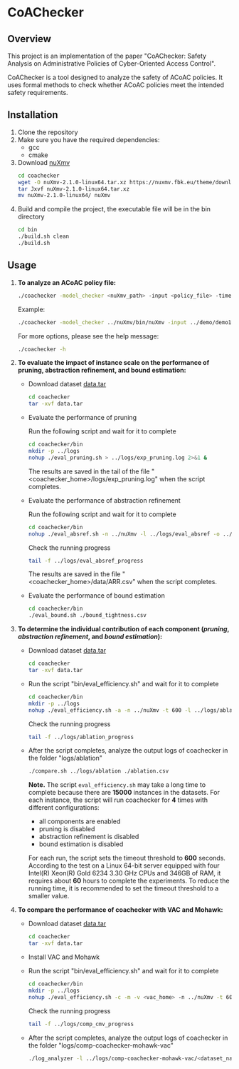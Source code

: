 # CoAChecker

## Overview

This project is an implementation of the paper "CoAChecker: Safety Analysis on Administrative Policies of Cyber-Oriented Access Control".

CoAChecker is a tool designed to analyze the safety of ACoAC policies. It uses formal methods to check whether ACoAC policies meet the intended safety requirements.

## Installation

1. Clone the repository
2. Make sure you have the required dependencies:
   - gcc
   - cmake
3. Download [nuXmv](https://nuxmv.fbk.eu/download.html)
   ```bash
   cd coachecker
   wget -O nuXmv-2.1.0-linux64.tar.xz https://nuxmv.fbk.eu/theme/download.php?file=nuXmv-2.1.0-linux64.tar.xz
   tar Jxvf nuXmv-2.1.0-linux64.tar.xz
   mv nuXmv-2.1.0-linux64/ nuXmv
   ``` 
4. Build and compile the project, the executable file will be in the bin directory
   ```bash
   cd bin
   ./build.sh clean
   ./build.sh
   ```

## Usage

1. **To analyze an ACoAC policy file:**

   ```bash
   ./coachecker -model_checker <nuXmv_path> -input <policy_file> -timeout <timeout_threshold_in_seconds> -l <log_dir>
   ```

   Example:
   ```bash
   ./coachecker -model_checker ../nuXmv/bin/nuXmv -input ../demo/demo1.acoac -timeout 60 -l ../logs
   ```

   For more options, please see the help message:
   ```bash
   ./coachecker -h
   ```

2. **To evaluate the impact of instance scale on the performance of pruning, abstraction refinement, and bound estimation:**
   - Download dataset [data.tar](https://drive.google.com/uc?id=1c2-EPhiTKJVPyTu7EH6PfKtd427JaouG&export=download)

      ```bash
      cd coachecker
      tar -xvf data.tar
      ```
   
   - Evaluate the performance of pruning

      Run the following script and wait for it to complete

      ```bash
      cd coachecker/bin
      mkdir -p ../logs
      nohup ./eval_pruning.sh > ../logs/exp_pruning.log 2>&1 &
      ```

      The results are saved in the tail of the file "<coachecker_home>/logs/exp_pruning.log" when the script completes.

   - Evaluate the performance of abstraction refinement

      Run the following script and wait for it to complete

      ```bash
      cd coachecker/bin
      nohup ./eval_absref.sh -n ../nuXmv -l ../logs/eval_absref -o ../data/ARR.csv > ../logs/eval_absref_progress 2>&1 &
      ```

      Check the running progress

      ```bash
      tail -f ../logs/eval_absref_progress
      ```

      The results are saved in the file "<coachecker_home>/data/ARR.csv" when the script completes.

   - Evaluate the performance of bound estimation

      ```bash
      cd coachecker/bin
      ./eval_bound.sh ./bound_tightness.csv
      ```

3. **To determine the individual contribution of each component (*pruning*, *abstraction refinement*, and *bound estimation*):**
   
   - Download dataset [data.tar](https://drive.google.com/uc?id=1c2-EPhiTKJVPyTu7EH6PfKtd427JaouG&export=download)

      ```bash
      cd coachecker
      tar -xvf data.tar
      ```

   - Run the script "bin/eval_efficiency.sh" and wait for it to complete

      ```bash
      cd coachecker/bin
      mkdir -p ../logs
      nohup ./eval_efficiency.sh -a -n ../nuXmv -t 600 -l ../logs/ablation > ../logs/ablation_progress 2>&1 &
      ```

      Check the running progress

      ```bash
      tail -f ../logs/ablation_progress
      ```
   
   - After the script completes, analyze the output logs of coachecker in the folder "logs/ablation"

      ```bash
      ./compare.sh ../logs/ablation ./ablation.csv
      ```

      **Note.** The script `eval_efficiency.sh` may take a long time to complete because there are **15000** instances in the datasets. For each instance, the script will run coachecker for **4** times with different configurations:  
      - all components are enabled
      - pruning is disabled
      - abstraction refinement is disabled
      - bound estimation is disabled
      
      For each run, the script sets the timeout threshold to **600** seconds. According to the test on a Linux 64-bit server equipped with four Intel(R) Xeon(R) Gold 6234 3.30 GHz CPUs and 346GB of RAM, it requires about **60** hours to complete the experiments. To reduce the running time, it is recommended to set the timeout threshold to a smaller value.

4. **To compare the performance of coachecker with VAC and Mohawk:**

   - Download dataset [data.tar](https://drive.google.com/uc?id=1c2-EPhiTKJVPyTu7EH6PfKtd427JaouG&export=download)

      ```bash
      cd coachecker
      tar -xvf data.tar
      ```
   
   - Install VAC and Mohawk

   - Run the script "bin/eval_efficiency.sh" and wait for it to complete

      ```bash
      cd coachecker/bin
      mkdir -p ../logs
      nohup ./eval_efficiency.sh -c -m -v <vac_home> -n ../nuXmv -t 600 -l ../logs/comp-coachecker-mohawk-vac > ../logs/comp_cmv_progress 2>&1 &
      ```

      Check the running progress

      ```bash
      tail -f ../logs/comp_cmv_progress
      ```

   - After the script completes, analyze the output logs of coachecker in the folder "logs/comp-coachecker-mohawk-vac"

      ```bash
      ./log_analyzer -l ../logs/comp-coachecker-mohawk-vac/<dataset_name>
      ```
